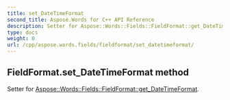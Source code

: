 ```yaml
---
title: set_DateTimeFormat
second_title: Aspose.Words for C++ API Reference
description: Setter for Aspose::Words::Fields::FieldFormat::get_DateTimeFormat. 
type: docs
weight: 0
url: /cpp/aspose.words.fields/fieldformat/set_datetimeformat/
---
```

## FieldFormat.set_DateTimeFormat method


Setter for [Aspose::Words::Fields::FieldFormat::get_DateTimeFormat](./get_datetimeformat/).

